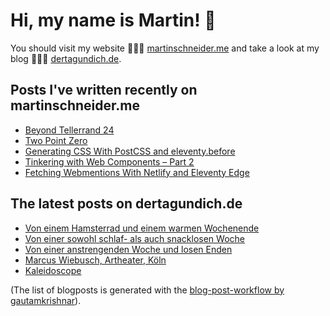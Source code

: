 # Hi, my name is Martin! 👋 
You should visit my website 👨🏼‍💻  [martinschneider.me](https://martinschneider.me) and take a look at my blog 🤷🏼‍♂️ [dertagundich.de](https://www.dertagundich.de).

## Posts I've written recently on martinschneider.me
<!-- MSME-POST-LIST:START -->
- [Beyond Tellerrand 24](https://martinschneider.me/articles/beyond-tellerrand-24/)
- [Two Point Zero](https://martinschneider.me/articles/two-point-zero/)
- [Generating CSS With PostCSS and eleventy.before](https://martinschneider.me/articles/generating-css-with-postcss-and-eleventy-before/)
- [Tinkering with Web Components – Part 2](https://martinschneider.me/articles/tinkering-with-web-components-part-2/)
- [Fetching Webmentions With Netlify and Eleventy Edge](https://martinschneider.me/articles/fetching-webmentions-with-netlify-and-eleventy-edge/)
<!-- MSME-POST-LIST:END -->

## The latest posts on dertagundich.de
<!-- DTUI-POST-LIST:START -->
- [Von einem Hamsterrad und einem warmen Wochenende](https://www.dertagundich.de/2025/06/von-einem-hamsterrad-und-einem-warmen-wochenende)
- [Von einer sowohl schlaf- als auch snacklosen Woche](https://www.dertagundich.de/2025/06/von-einer-sowohl-schlaf-als-auch-snacklosen-woche)
- [Von einer anstrengenden Woche und losen Enden](https://www.dertagundich.de/2025/06/von-einer-anstrengenden-woche-und-losen-enden)
- [Marcus Wiebusch, Artheater, Köln](https://www.dertagundich.de/2025/06/marcus-wiebusch-artheater-koln)
- [Kaleidoscope](https://www.dertagundich.de/2025/05/kaleidoscope)
<!-- DTUI-POST-LIST:END -->

(The list of blogposts is generated with the [blog-post-workflow by gautamkrishnar](https://github.com/gautamkrishnar/blog-post-workflow)).
